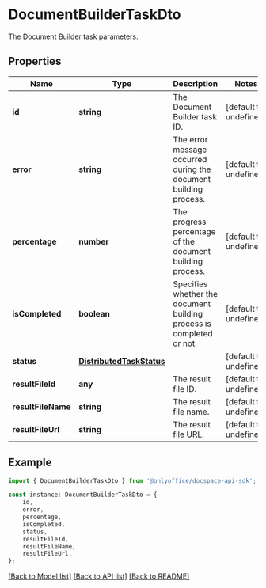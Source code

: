 # DocumentBuilderTaskDto

The Document Builder task parameters.

## Properties

Name | Type | Description | Notes
------------ | ------------- | ------------- | -------------
**id** | **string** | The Document Builder task ID. | [default to undefined]
**error** | **string** | The error message occurred during the document building process. | [default to undefined]
**percentage** | **number** | The progress percentage of the document building process. | [default to undefined]
**isCompleted** | **boolean** | Specifies whether the document building process is completed or not. | [default to undefined]
**status** | [**DistributedTaskStatus**](DistributedTaskStatus.md) |  | [default to undefined]
**resultFileId** | **any** | The result file ID. | [default to undefined]
**resultFileName** | **string** | The result file name. | [default to undefined]
**resultFileUrl** | **string** | The result file URL. | [default to undefined]

## Example

```typescript
import { DocumentBuilderTaskDto } from '@onlyoffice/docspace-api-sdk';

const instance: DocumentBuilderTaskDto = {
    id,
    error,
    percentage,
    isCompleted,
    status,
    resultFileId,
    resultFileName,
    resultFileUrl,
};
```

[[Back to Model list]](../README.md#documentation-for-models) [[Back to API list]](../README.md#documentation-for-api-endpoints) [[Back to README]](../README.md)
